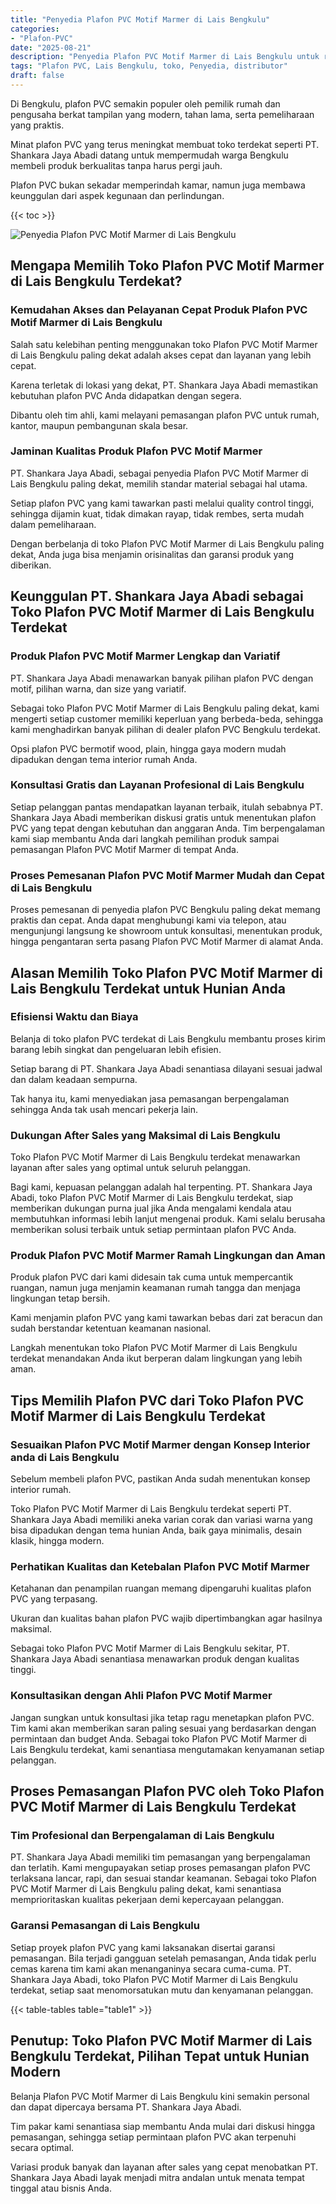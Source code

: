 ```yaml
---
title: "Penyedia Plafon PVC Motif Marmer di Lais Bengkulu"
categories: 
- "Plafon-PVC"
date: "2025-08-21"
description: "Penyedia Plafon PVC Motif Marmer di Lais Bengkulu untuk rumah, kantor, dan gerai. Material berkualitas, variasi motif, variasi warna elegan, beserta jasa penempatan oleh tim berpengalaman dan garansi resmi!|Layanan penyediaan Plafon PVC Motif Marmer di Lais Bengkulu bagi keperluan tempat tinggal, kantor, maupun toko, beserta material terbaik dan penempatan oleh tim profesional serta garansi resmi.|Pilihan Plafon PVC Motif Marmer di Lais Bengkulu yang terbukti bagi tempat tinggal, perkantoran, dan ritel, dengan produk unggulan dan pemasangan dikerjakan oleh tim ahli serta jaminan resmi.|Penjualan Plafon PVC Motif Marmer di Lais Bengkulu bagi hunian, kantor, dan ritel, beserta plafon terbaik dan penempatan ditangani oleh teknisi profesional, lengkap dengan kepastian resmi.}"
tags: "Plafon PVC, Lais Bengkulu, toko, Penyedia, distributor"
draft: false
---
```


Di Bengkulu, plafon PVC semakin populer oleh pemilik rumah dan pengusaha berkat tampilan yang modern, tahan lama, serta pemeliharaan yang praktis.

Minat plafon PVC yang terus meningkat membuat toko terdekat seperti PT. Shankara Jaya Abadi datang untuk mempermudah warga Bengkulu membeli produk berkualitas tanpa harus pergi jauh.

Plafon PVC bukan sekadar memperindah kamar, namun juga membawa keunggulan dari aspek kegunaan dan perlindungan.

{{< toc >}}

![Penyedia Plafon PVC Motif Marmer di Lais Bengkulu](/images/Plafon-PVC/Penyedia-Plafon-PVC-Motif-Marmer-di-Lais-Bengkulu.png)


## Mengapa Memilih Toko Plafon PVC Motif Marmer di Lais Bengkulu Terdekat?

### Kemudahan Akses dan Pelayanan Cepat Produk Plafon PVC Motif Marmer di Lais Bengkulu

Salah satu kelebihan penting menggunakan toko Plafon PVC Motif Marmer di Lais Bengkulu paling dekat adalah akses cepat dan layanan yang lebih cepat.

Karena terletak di lokasi yang dekat, PT. Shankara Jaya Abadi memastikan kebutuhan plafon PVC Anda didapatkan dengan segera.

Dibantu oleh tim ahli, kami melayani pemasangan plafon PVC untuk rumah, kantor, maupun pembangunan skala besar.

### Jaminan Kualitas Produk Plafon PVC Motif Marmer

PT. Shankara Jaya Abadi, sebagai penyedia Plafon PVC Motif Marmer di Lais Bengkulu paling dekat, memilih standar material sebagai hal utama.

Setiap plafon PVC yang kami tawarkan pasti melalui quality control tinggi, sehingga dijamin kuat, tidak dimakan rayap, tidak rembes, serta mudah dalam pemeliharaan.

Dengan berbelanja di toko Plafon PVC Motif Marmer di Lais Bengkulu paling dekat, Anda juga bisa menjamin orisinalitas dan garansi produk yang diberikan.

## Keunggulan PT. Shankara Jaya Abadi sebagai Toko Plafon PVC Motif Marmer di Lais Bengkulu Terdekat

### Produk Plafon PVC Motif Marmer Lengkap dan Variatif

PT. Shankara Jaya Abadi menawarkan banyak pilihan plafon PVC dengan motif, pilihan warna, dan size yang variatif.

Sebagai toko Plafon PVC Motif Marmer di Lais Bengkulu paling dekat, kami mengerti setiap customer memiliki keperluan yang berbeda-beda, sehingga kami menghadirkan banyak pilihan di dealer plafon PVC Bengkulu terdekat.

Opsi plafon PVC bermotif wood, plain, hingga gaya modern mudah dipadukan dengan tema interior rumah Anda.

### Konsultasi Gratis dan Layanan Profesional di Lais Bengkulu

Setiap pelanggan pantas mendapatkan layanan terbaik, itulah sebabnya PT. Shankara Jaya Abadi memberikan diskusi gratis untuk menentukan plafon PVC yang tepat dengan kebutuhan dan anggaran Anda. Tim berpengalaman kami siap membantu Anda dari langkah pemilihan produk sampai pemasangan Plafon PVC Motif Marmer di tempat Anda.

### Proses Pemesanan Plafon PVC Motif Marmer Mudah dan Cepat di Lais Bengkulu

Proses pemesanan di penyedia plafon PVC Bengkulu paling dekat memang praktis dan cepat. Anda dapat menghubungi kami via telepon, atau mengunjungi langsung ke showroom untuk konsultasi, menentukan produk, hingga pengantaran serta pasang Plafon PVC Motif Marmer di alamat Anda.

## Alasan Memilih Toko Plafon PVC Motif Marmer di Lais Bengkulu Terdekat untuk Hunian Anda

### Efisiensi Waktu dan Biaya

Belanja di toko plafon PVC terdekat di Lais Bengkulu membantu proses kirim barang lebih singkat dan pengeluaran lebih efisien.

Setiap barang di PT. Shankara Jaya Abadi senantiasa dilayani sesuai jadwal dan dalam keadaan sempurna.

Tak hanya itu, kami menyediakan jasa pemasangan berpengalaman sehingga Anda tak usah mencari pekerja lain.

### Dukungan After Sales yang Maksimal di Lais Bengkulu

Toko Plafon PVC Motif Marmer di Lais Bengkulu terdekat menawarkan layanan after sales yang optimal untuk seluruh pelanggan.

Bagi kami, kepuasan pelanggan adalah hal terpenting. PT. Shankara Jaya Abadi, toko Plafon PVC Motif Marmer di Lais Bengkulu terdekat, siap memberikan dukungan purna jual jika Anda mengalami kendala atau membutuhkan informasi lebih lanjut mengenai produk. Kami selalu berusaha memberikan solusi terbaik untuk setiap permintaan plafon PVC Anda.

### Produk Plafon PVC Motif Marmer Ramah Lingkungan dan Aman

Produk plafon PVC dari kami didesain tak cuma untuk mempercantik ruangan, namun juga menjamin keamanan rumah tangga dan menjaga lingkungan tetap bersih.

Kami menjamin plafon PVC yang kami tawarkan bebas dari zat beracun dan sudah berstandar ketentuan keamanan nasional.

Langkah menentukan toko Plafon PVC Motif Marmer di Lais Bengkulu terdekat menandakan Anda ikut berperan dalam lingkungan yang lebih aman.

## Tips Memilih Plafon PVC dari Toko Plafon PVC Motif Marmer di Lais Bengkulu Terdekat

### Sesuaikan Plafon PVC Motif Marmer dengan Konsep Interior anda di Lais Bengkulu

Sebelum membeli plafon PVC, pastikan Anda sudah menentukan konsep interior rumah.

Toko Plafon PVC Motif Marmer di Lais Bengkulu terdekat seperti PT. Shankara Jaya Abadi memiliki aneka varian corak dan variasi warna yang bisa dipadukan dengan tema hunian Anda, baik gaya minimalis, desain klasik, hingga modern.

### Perhatikan Kualitas dan Ketebalan Plafon PVC Motif Marmer

Ketahanan dan penampilan ruangan memang dipengaruhi kualitas plafon PVC yang terpasang.

Ukuran dan kualitas bahan plafon PVC wajib dipertimbangkan agar hasilnya maksimal.

Sebagai toko Plafon PVC Motif Marmer di Lais Bengkulu sekitar, PT. Shankara Jaya Abadi senantiasa menawarkan produk dengan kualitas tinggi.

### Konsultasikan dengan Ahli Plafon PVC Motif Marmer

Jangan sungkan untuk konsultasi jika tetap ragu menetapkan plafon PVC. Tim kami akan memberikan saran paling sesuai yang berdasarkan dengan permintaan dan budget Anda. Sebagai toko Plafon PVC Motif Marmer di Lais Bengkulu terdekat, kami senantiasa mengutamakan kenyamanan setiap pelanggan.

## Proses Pemasangan Plafon PVC oleh Toko Plafon PVC Motif Marmer di Lais Bengkulu Terdekat

### Tim Profesional dan Berpengalaman di Lais Bengkulu

PT. Shankara Jaya Abadi memiliki tim pemasangan yang berpengalaman dan terlatih. Kami mengupayakan setiap proses pemasangan plafon PVC terlaksana lancar, rapi, dan sesuai standar keamanan. Sebagai toko Plafon PVC Motif Marmer di Lais Bengkulu paling dekat, kami senantiasa memprioritaskan kualitas pekerjaan demi kepercayaan pelanggan.

### Garansi Pemasangan di Lais Bengkulu

Setiap proyek plafon PVC yang kami laksanakan disertai garansi pemasangan. Bila terjadi gangguan setelah pemasangan, Anda tidak perlu cemas karena tim kami akan menanganinya secara cuma-cuma. PT. Shankara Jaya Abadi, toko Plafon PVC Motif Marmer di Lais Bengkulu terdekat, setiap saat menomorsatukan mutu dan kenyamanan pelanggan.

{{< table-tables table="table1" >}}

## Penutup: Toko Plafon PVC Motif Marmer di Lais Bengkulu Terdekat, Pilihan Tepat untuk Hunian Modern

Belanja Plafon PVC Motif Marmer di Lais Bengkulu kini semakin personal dan dapat dipercaya bersama PT. Shankara Jaya Abadi.

Tim pakar kami senantiasa siap membantu Anda mulai dari diskusi hingga pemasangan, sehingga setiap permintaan plafon PVC akan terpenuhi secara optimal.

Variasi produk banyak dan layanan after sales yang cepat menobatkan PT. Shankara Jaya Abadi layak menjadi mitra andalan untuk menata tempat tinggal atau bisnis Anda.